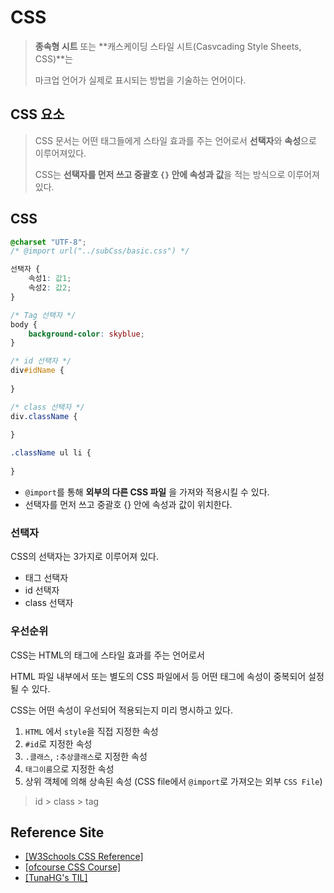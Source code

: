 # CSS

> **종속형 시트** 또는 **캐스케이딩 스타일 시트(Casvcading Style Sheets, CSS)**는
>
> 마크업 언어가 실제로 표시되는 방법을 기술하는 언어이다.



## CSS 요소

> CSS 문서는 어떤 태그들에게 스타일 효과를 주는 언어로서 **선택자**와 **속성**으로 이루어져있다.
>
> CSS는 **선택자를 먼저 쓰고 중괄호 `{}` 안에 속성과 값**을 적는 방식으로 이루어져 있다.



## CSS

```css
@charset "UTF-8";
/* @import url("../subCss/basic.css") */

선택자 {
    속성1: 값1;
    속성2: 값2;
}

/* Tag 선택자 */
body {
    background-color: skyblue;
}

/* id 선택자 */
div#idName {
    
}

/* class 선택자 */
div.className {
    
}

.className ul li {
    
}
```

- `@import`를 통해 **외부의 다른 CSS 파일** 을 가져와 적용시킬 수 있다.
- 선택자를 먼저 쓰고 중괄호 {} 안에 속성과 값이 위치한다.



### 선택자

CSS의 선택자는 3가지로 이루어져 있다.

- 태그 선택자
- id 선택자
- class 선택자



### 우선순위

CSS는 HTML의 태그에 스타일 효과를 주는 언어로서

HTML 파일 내부에서 또는 별도의 CSS 파일에서 등 어떤 태그에 속성이 중복되어 설정될 수 있다.

CSS는 어떤 속성이 우선되어 적용되는지 미리 명시하고 있다.



1. `HTML` 에서 `style`을 직접 지정한 속성
2. `#id`로 지정한 속성
3. `.클래스`, `:추상클래스`로 지정한 속성
4. `태그이름`으로 지정한 속성
5. 상위 객체에 의해 상속된 속성 (CSS file에서 `@import`로 가져오는 외부 `CSS File`)



> id > class > tag

 

## Reference Site

- [[W3Schools CSS Reference]](https://www.w3schools.com/cssref/default.asp)
- [[ofcourse CSS Course]](https://ofcourse.kr/css-course/CSS-%EC%9E%85%EB%AC%B8)
- [[TunaHG's TIL]](https://github.com/TunaHG/TIL/blob/master/Web/CSS.md)

